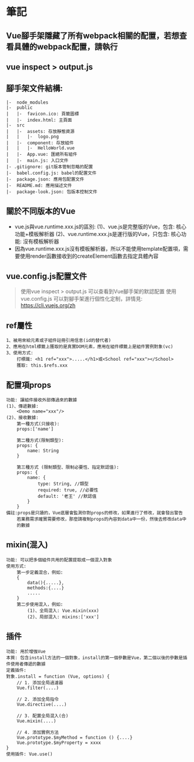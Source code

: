 # 筆記

## Vue腳手架隱藏了所有webpack相關的配置，若想查看具體的webpack配置，請執行
## vue inspect > output.js

## 腳手架文件結構:
    |-  node_modules
    |-  public
    |   |-  favicon.ico: 頁籤圖標
    |   |-  index.html: 主頁面
    |-  src
    |   |-  assets: 存放靜態資源
    |   |   |-  logo.png
    |   |-  component: 存放組件
    |   |   |-  HelloWorld.vue
    |   |-  App.vue: 匯總所有組件
    |   |-  main.js: 入口文件
    |- .gitignore: git版本管制忽略的配置
    |-  babel.config.js: babel的配置文件
    |-  package.json: 應用包配置文件
    |-  README.md: 應用描述文件
    |-  package-look.json: 包版本控制文件

## 關於不同版本的Vue
- vue.js與vue.runtime.xxx.js的區別:
    (1)、vue.js是完整版的Vue，包含: 核心功能+模板解析器
    (2)、vue.runtime.xxx.js是運行版的Vue，只包含: 核心功能: 沒有模板解析器
- 因為vue.runtime.xxx.js沒有模板解析器，所以不能使用template配置項，需要使用render函數接收到的createElement函數去指定具體內容

## vue.config.js配置文件
> 使用vue inspect > output.js 可以查看到Vue腳手架的默認配置
> 使用vue.config.js 可以對腳手架進行個性化定制，詳情見: https://cli.vuejs.org/zh

## ref屬性
    1、被用來給元素或子組件註冊引用信息(id的替代者)
    2、應用在html標籤上獲取的是真實DOM元素，應用在組件標籤上是組件實例對象(vc)
    3、使用方式:
        打標識: <h1 ref="xxx">.....</h1>或<School ref="xxx"></School>
        獲取: this.$refs.xxx

## 配置項props
    功能: 讓組件接收外部傳過來的數據
    (1)、傳遞數據:
        <Demo name="xxx"/>
    (2)、接收數據:
        第一種方式(只接收):
        props:['name']

        第二種方式(限制類型):
        props: {
            name: String
        }

        第三種方式 (限制類型、限制必要性、指定默認值):
        props: {
            name: {
                type: String, //類型
                required: true, //必要性
                default: '老王' //默認值
            }
        }
    備註:props是只讀的，Vue底層會監測你對props的修改，如果進行了修改，就會發出警告
        若業務需求確實需要修改，那麼請複制props的內容到data中一份，然後去修改data中
        的數據

## mixin(混入)
    功能: 可以把多個組件共用的配置提取成一個混入對象
    使用方式:
        第一步定義混合，例如:
        {
            data(){.....},
            methods:{....}
            .....
        }
        第二步使用混入，例如: 
            (1)、全局混入: Vue.mixin(xxx)
            (2)、局部混入: mixins:['xxx']

## 插件
    功能: 用於增強Vue
    本質: 包含install方法的一個對象，install的第一個參數是Vue，第二個以後的參數是插件使用者傳遞的數據
    定義插件:
    對象.install = function (Vue, options) {
        // 1. 添加全局過濾器
        Vue.filter(....)

        // 2. 添加全局指令
        Vue.directive(....)

        // 3. 配置全局混入(合)
        Vue.mixin(....)

        // 4. 添加實例方法
        Vue.prototype.$myMethod = function () {....}
        Vue.prototype.$myProperty = xxxx
    }
    使用插件: Vue.use()

